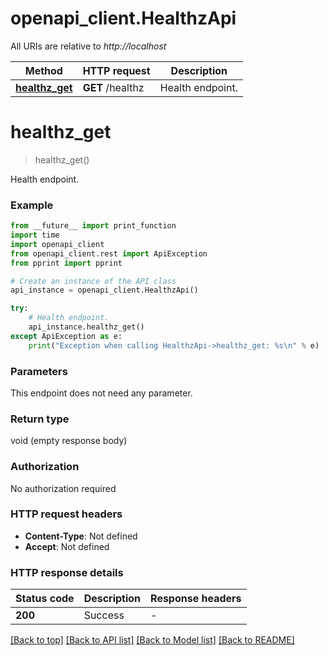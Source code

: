 # openapi_client.HealthzApi

All URIs are relative to *http://localhost*

Method | HTTP request | Description
------------- | ------------- | -------------
[**healthz_get**](HealthzApi.md#healthz_get) | **GET** /healthz | Health endpoint.


# **healthz_get**
> healthz_get()

Health endpoint.

### Example

```python
from __future__ import print_function
import time
import openapi_client
from openapi_client.rest import ApiException
from pprint import pprint

# Create an instance of the API class
api_instance = openapi_client.HealthzApi()

try:
    # Health endpoint.
    api_instance.healthz_get()
except ApiException as e:
    print("Exception when calling HealthzApi->healthz_get: %s\n" % e)
```

### Parameters
This endpoint does not need any parameter.

### Return type

void (empty response body)

### Authorization

No authorization required

### HTTP request headers

 - **Content-Type**: Not defined
 - **Accept**: Not defined

### HTTP response details
| Status code | Description | Response headers |
|-------------|-------------|------------------|
**200** | Success |  -  |

[[Back to top]](#) [[Back to API list]](../README.md#documentation-for-api-endpoints) [[Back to Model list]](../README.md#documentation-for-models) [[Back to README]](../README.md)

